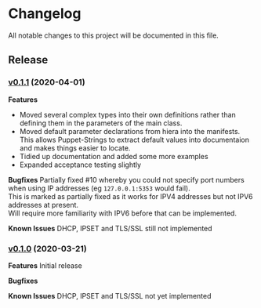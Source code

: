# Changelog

All notable changes to this project will be documented in this file.

## Release 

### [v0.1.1](https://github.com/shoddyguard/Puppet-Adguard/tree/v0.1.1) (2020-04-01)

**Features**
- Moved several complex types into their own definitions rather than defining them in the parameters of the main class.
- Moved default parameter declarations from hiera into the manifests. This allows Puppet-Strings to extract default values into documentaion and makes things easier to locate.
- Tidied up documentation and added some more examples
- Expanded acceptance testing slightly

**Bugfixes**
Partially fixed #10 whereby you could not specify port numbers when using IP addresses (eg `127.0.0.1:5353` would fail).  
This is marked as partially fixed as it works for IPV4 addresses but not IPV6 addresses at present.  
Will require more familiarity with IPV6 before that can be implemented.

**Known Issues**
DHCP, IPSET and TLS/SSL still not implemented

### [v0.1.0](https://github.com/shoddyguard/Puppet-Adguard/tree/v0.1.0) (2020-03-21)

**Features**
Initial release

**Bugfixes**

**Known Issues**
DHCP, IPSET and TLS/SSL not yet implemented